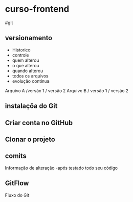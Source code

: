 # curso-frontend

#git
## versionamento
- Historico
- controle
- quem alterou
- o que alterou
- quando alterou
- todos os arquivos
- evolução contínua 

Arquivo A /versão 1 / versão 2
Arquivo B / versão 1 / versão 2

## instalaçõa do Git

## Criar conta no GitHub

## Clonar o projeto

## comits
Informação de alteração
-após testado todo seu código

## GitFlow
Fluxo do Git
